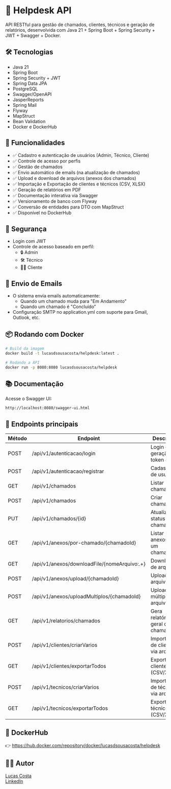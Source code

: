 # 🚀 Helpdesk API

API RESTful para gestão de chamados, clientes, técnicos e geração de relatórios, desenvolvida com Java 21 + Spring Boot + Spring Security + JWT + Swagger + Docker.

## 🛠️ Tecnologias

- Java 21
- Spring Boot
- Spring Security + JWT
- Spring Data JPA
- PostgreSQL
- Swagger/OpenAPI
- JasperReports
- Spring Mail
- Flyway
- MapStruct
- Bean Validation
- Docker e DockerHub

## 🎯 Funcionalidades

- ✅ Cadastro e autenticação de usuários (Admin, Técnico, Cliente)
- ✅ Controle de acesso por perfis
- ✅ Gestão de chamados
- ✅ Envio automático de emails (na atualização de chamados)
- ✅ Upload e download de arquivos (anexos dos chamados)
- ✅ Importação e Exportação de clientes e técnicos (CSV, XLSX)
- ✅ Geração de relatórios em PDF
- ✅ Documentação interativa via Swagger
- ✅ Versionamento de banco com Flyway
- ✅ Conversão de entidades para DTO com MapStruct
- ✅ Disponível no DockerHub

## 🔐 Segurança

- Login com JWT
- Controle de acesso baseado em perfil:
  - 🔒 Admin
  - 🛠️ Técnico
  - 👨‍💼 Cliente

## 📧 Envio de Emails
- O sistema envia emails automaticamente:
    - Quando um chamado muda para "Em Andamento"
    - Quando um chamado é "Concluído"
- Configuração SMTP no application.yml com suporte para Gmail, Outlook, etc.

## 📦 Rodando com Docker

```bash
# Build da imagem
docker build -t lucasdsousacosta/helpdesk:latest .

# Rodando a API
docker run -p 8080:8080 lucasdsousacosta/helpdesk
```

## 📚 Documentação
Acesse o Swagger UI:

```bash
http://localhost:8080/swagger-ui.html
```

## 🚀 Endpoints principais

| Método | Endpoint                                              | Descrição                                | Perfis           |
|--------|-------------------------------------------------------|------------------------------------------|------------------|
| POST   | /api/v1/autenticacao/login                            | Login e geração de token JWT             | Público          |
| POST   | /api/v1/autenticacao/registrar                        | Cadastro de usuário                      | Admin            |
| GET    | /api/v1/chamados                                      | Listar chamados                          | Admin, Técnico   |
| POST   | /api/v1/chamados                                      | Criar chamado                            | Cliente          |
| PUT    | /api/v1/chamados/{id}                                 | Atualizar status do chamado              | Técnico          |
| GET    | /api/v1/anexos/por-chamado/{chamadoId}                | Listar anexos de um chamado              | Técnico          |
| GET    | /api/v1/anexos/downloadFile/{nomeArquivo:.+}          | Download de arquivo                      | Técnico          |
| POST   | /api/v1/anexos/upload/{chamadoId}                     | Upload de arquivo                        | Cliente          |
| POST   | /api/v1/anexos/uploadMultiplos/{chamadoId}            | Upload de múltiplos arquivos             | Cliente          |
| GET    | /api/v1/relatorios/chamados                           | Gera relatório geral dos chamados        | Admin            |
| POST   | /api/v1/clientes/criarVarios                          | Importação de clientes via arquivo       | Admin            |
| GET    | /api/v1/clientes/exportarTodos                        | Exportar clientes (CSV/XLSX)             | Admin, Técnico   |
| POST   | /api/v1/tecnicos/criarVarios                          | Importação de técnicos via arquivo       | Admin            |
| GET    | /api/v1/tecnicos/exportarTodos                        | Exportar técnicos (CSV/XLSX)             | Admin, Técnico   |

## 🐳 DockerHub

👉 https://hub.docker.com/repository/docker/lucasdsousacosta/helpdesk

## 👨‍💻 Autor

[Lucas Costa](https://github.com/lucascosta-br)  
[LinkedIn](https://www.linkedin.com/in/lucascosta-br)

